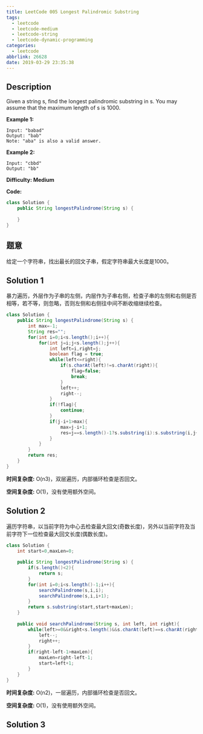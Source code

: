 ```yaml
---
title: LeetCode 005 Longest Palindromic Substring
tags:
  - leetcode
  - leetcode-medium
  - leetcode-string
  - leetcode-dynamic-programming
categories:
  - leetcode
abbrlink: 26628
date: 2019-03-29 23:35:38
---
```


## Description

Given a string s, find the longest palindromic substring in s. You may assume that the maximum length of s is 1000.

**Example 1:**

```
Input: "babad"
Output: "bab"
Note: "aba" is also a valid answer.
```

**Example 2:**

```
Input: "cbbd"
Output: "bb"
```

**Difficulty: Medium**

**Code:**

```java
class Solution {
    public String longestPalindrome(String s) {
        
    }
}
```

<!-- more -->

## 题意

给定一个字符串，找出最长的回文子串，假定字符串最大长度是1000。

## Solution 1

暴力遍历，外层作为子串的左侧，内层作为子串右侧，检查子串的左侧和右侧是否相等，若不等，则忽略，否则左侧和右侧往中间不断收缩继续检查。

```java
class Solution {
    public String longestPalindrome(String s) {
        int max=-1;
        String res="";
        for(int i=0;i<s.length();i++){
            for(int j=i;j<s.length();j++){
                int left=i,right=j;
                boolean flag = true;
                while(left<=right){
                    if(s.charAt(left)!=s.charAt(right)){
                        flag=false;
                        break;
                    }
                    left++;
                    right--;
                }
                if(!flag){
                    continue;
                }
                if(j-i+1>max){
                    max=j-i+1;
                    res=j==s.length()-1?s.substring(i):s.substring(i,j+1); 
                }
            }
        }
        return res;
    }
}
```

**时间复杂度:** O(n3)，双层遍历，内部循环检查是否回文。

**空间复杂度:** O(1)，没有使用额外空间。

## Solution 2

遍历字符串，以当前字符为中心去检查最大回文(奇数长度)，另外以当前字符及当前字符下一位检查最大回文长度(偶数长度)。

```java
class Solution {
    int start=0,maxLen=0;
    
    public String longestPalindrome(String s) {
        if(s.length()<2){
            return s;
        }
        for(int i=0;i<s.length()-1;i++){
            searchPalindrome(s,i,i);
            searchPalindrome(s,i,i+1);
        }
        return s.substring(start,start+maxLen);
    }
    
    public void searchPalindrome(String s, int left, int right){
        while(left>=0&&right<s.length()&&s.charAt(left)==s.charAt(right)){
            left--;
            right++;
        }
        if(right-left-1>maxLen){
            maxLen=right-left-1;
            start=left+1;
        }
    }
}
```

**时间复杂度:** O(n2)，一层遍历，内部循环检查是否回文。

**空间复杂度:** O(1)，没有使用额外空间。

## Solution 3

